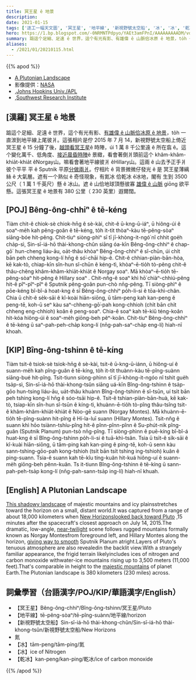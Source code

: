 ```yaml
---
title: 冥王星 ê 地景
description:
date: 2021-01-15
tags: ['逐工一幅天文圖', '冥王星', '地平線', '新視野號太空船', '冰', '冰', '乾冰']
hero: https://1.bp.blogspot.com/-0NRMNTPdpyo/YAEt3amFPnI/AAAAAAAAADM/vd6jqldcJ4EFN40RSogCKhD9Zgtd5AWHgCLcBGAsYHQ/s1024/Pluto-Mountains-Plains9-17-15_1024.jpeg
summary: 踮這个足細、足遠 ê 世界，這个有光有影、有雄偉 ê 山脈佮冰原 ê 地景，to̍h 一直湠到地平線上尾彼爿。
aliases:
  - /2021/01/20210115.html
---
```


{{% apod %}}

- [A Plutonian Landscape](https://apod.nasa.gov/apod/ap210115.html)
- 影像提供：[NASA](http://www.nasa.gov/)
- ,[Johns Hopkins Univ./APL](http://www.jhuapl.edu/)
- ,[Southwest Research Institute](http://www.swri.edu/)

## [漢羅] 冥王星 ê 地景

踮這个足細、足遠 ê 世界，這个有光有影、[有雄偉 ê 山脈佮冰原 ê 地景](https://photojournal.jpl.nasa.gov/catalog/PIA19947)，to̍h 一直湠到地平線上尾彼爿。這張相片是佇 2015 年 7 月 14，新視野號太空船上倚近冥王星 ê 15 分鐘了後，[越頭看冥王星](http://www.nasa.gov/feature/pluto-wows-in-spectacular-new-backlit-panorama)ê 時陣，úi 1 萬 8 千公里遠 ê 所在翕 ê。這个變化萬千、低角度、[接近晨昏時陣](https://apod.nasa.gov/apod/ap071227.html)ê 景緻，看會著倒爿頭前這个 khâm-khâm-khia̍t-khia̍t êNorgay山。嘛看會著地平線彼爿 êHillary山。這兩 ê 山去予正手爿彼个平平 平 ê Sputnik 平原[分做兩爿](https://apod.nasa.gov/apod/ap150718.html)。佇相片 ê 背景微微仔發光 ê 是 冥王星薄縭絲 ê 大氣層。遮有一个熟似 ê 奇怪現象，有氮冰 佮乾冰 ê冰地，閣有 生到 3500 公尺（ 1 萬 1 千英尺）懸 ê 冰山。遮 ê 山佮地球頂懸彼寡 [雄偉 ê 山脈](https://apod.nasa.gov/apod/ap140801.html) giōng 欲平懸。這張冥王星 ê 地景有 380 公里（ 230 英里）遐爾闊。

## [POJ] Bêng-ông-chhiⁿ ê tē-kéng

Tiàm chit-ê chiok-sè chiok-hn̄g ê sè-kài, chit-ê ū-kng-ū-iáⁿ, ū hiông-úi ê soaⁿ-me̍h kah pêng-goân ê tē-kéng, to̍h it-ti̍t thòaⁿ-kàu tē-pêng-sòaⁿ siāng-bóe hit-pêng. Chit-tiuⁿ siòng-phìⁿ sī tī jī-khòng-it-ngó͘ nî chhit goe̍h cha̍p-sì, Sin-sī-iá-hō thài-khong-chûn siāng óa-kīn Bêng-ông-chhiⁿ ê chap-gō͘  hun-cheng liáu-āu, oa̍t-thâu khòaⁿ Bêng-ông-chhiⁿ ê sî-chūn, úi chi̍t bān peh chheng kong-lí hn̄g ê só͘-chāi hip-ê. Chit-ê chhian-piàn-bān-hòa, kē kak-tò, chiap-kīn sîn-hun sî-chūn ê kéng-tì, khòaⁿ-ē-tio̍h tò-pêng chit-ê thâu-chêng khâm-khâm-khia̍t-khia̍t ê  Norgay  soaⁿ. Mā khòaⁿ-ē-tio̍h tē-pêng-sòaⁿ hit-pêng ê  Hillary  soaⁿ  . Chit-nn̂g-ê soaⁿ khì hō͘ chiàⁿ-chhiú-pêng hit-ê pîⁿ-pîⁿ-pîⁿ ê     Sputnik pêng-goân     pun-chò nn̄g-pêng.   Tī   siòng-phìⁿ ê pōe-kéng bî-bî-á hoat-kng ê sī   Bêng-ông-chhiⁿ po̍h-li-si ê tōa-khì-chân. Chia ū chi̍t-ê se̍k-sāi ê kî-koài hiān-siōng, ū tām-peng kah kan-peng ê peng-tē, koh-ū seⁿ kàu saⁿ-chheng-gō͘-pah kong-chhioh (chi̍t bān chi̍t chheng eng-chhioh) koân ê peng-soaⁿ. Chia-ê soaⁿ kah tē-kiû téng-koân hit-kóa hiông-úi ê soaⁿ-me̍h giōng-beh pêⁿ-koân. Chit-tiuⁿ Bêng-ông-chhiⁿ ê tē-kéng ū saⁿ-pah-peh-cha̍p kong-lí (nn̄g-pah-saⁿ-cha̍p eng-lí) hiah-nī khoah.

## [KIP] Bîng-ông-tshinn ê tē-kíng

Tiàm tsit-ê tsiok-sè tsiok-hn̄g ê sè-kài, tsit-ê ū-kng-ū-iánn, ū hiông-uí ê suann-me̍h kah pîng-guân ê tē-kíng, to̍h it-ti̍t thuànn-kàu tē-pîng-suànn siāng-bué hit-pîng. Tsit-tiunn siòng-phìnn sī tī jī-khòng-it-ngóo nî tshit gue̍h tsa̍p-sì, Sin-sī-iá-hō thài-khong-tsûn siāng uá-kīn Bîng-ông-tshinn ê tsa̍p-gōo hun-tsing liáu-āu, ua̍t-thâu khuànn Bîng-ông-tshinn ê sî-tsūn, uí tsi̍t bān peh tshing kong-lí hn̄g ê sóo-tsāi hip-ê. Tsit-ê tshian-piàn-bān-huà, kē kak-tò, tsiap-kīn sîn-hun sî-tsūn ê kíng-tì, khuànn-ē-tio̍h tò-pîng thâu-tsîng tsit-ê khâm-khâm-khia̍t-khia̍t ê Nòo-gē suann (Norgay Montes). Mā khuànn-ē-tio̍h tē-pîng-suànn hit-pîng ê Hí-la-luī suann (Hillary Montes). Tsit-nn̂g ê suann khì hōo tsiànn-tshíu-pîng hit-ê pînn-pînn-pînn ê Su-phút-nik pîng-guân (Sputnik Planum) pun-tsò nn̄g-pîng. Tī siòng-phìnn ê puē-kíng bî-bî-á huat-kng ê sī Bîng-ông-tshinn po̍h-li-si ê tuā-khì-tsân. Tsia ū tsi̍t-ê si̍k-sāi ê kî-kuài hiān-siōng, ū tām-ping kah kan-ping ê ping-tē, koh-ū senn kàu sann-tshing-gōo-pah kong-tshioh (tsi̍t bān tsi̍t tshing ing-tshioh) kuân ê ping-suann. Tsia-ê suann kah tē-kîu tíng-kuân hit-kuá hiông-uí ê suann-me̍h giōng-beh pênn-kuân.  Ts   it-tiunn    Bîng-ông-tshinn ê tē-kíng ū sann-pah-peh-tsa̍p kong-lí (nn̄g-pah-sann-tsa̍p ing-lí) hiah-nī khuah.

## [English] A Plutonian Landscape  

[This shadowy landscape](https://photojournal.jpl.nasa.gov/catalog/PIA19947) of majestic mountains and icy plainsstretches toward the horizon on a small, distant world.It was captured from a range of about 18,000 kilometers when [New Horizonslooked back toward Pluto](http://www.nasa.gov/feature/pluto-wows-in-spectacular-new-backlit-panorama) ,15 minutes after the spacecraft's closest approach on July 14, 2015.The dramatic, low-angle, [near-twilight](https://apod.nasa.gov/apod/ap071227.html) scene follows rugged mountains formally known as Norgay Montesfrom foreground left, and Hillary Montes along the horizon, [giving way to smooth](https://apod.nasa.gov/apod/ap150718.html) Sputnik Planum atright.Layers of Pluto's tenuous atmosphere are also revealedin the backlit view.With a strangely familiar appearance, the frigid terrain likelyincludes ices of nitrogen and carbon monoxide withwater-ice mountains rising up to 3,500 meters (11,000 feet).That's comparable in height to the [majestic mountains](https://apod.nasa.gov/apod/ap140801.html) of planet Earth.The Plutonian landscape is 380 kilometers (230 miles) across.

## 詞彙學習（台語漢字/POJ/KIP/華語漢字/English）

- 【冥王星】Bêng-ông-chhiⁿ/Bîng-ông-tshinn/冥王星/Pluto
- 【地平線】tē-pêng-sòaⁿ/tē-pîng-suànn/地平線/horizon
- 【新視野號太空船】Sin-sī-iá-hō thài-khong-chûn/Sin-sī-iá-hō thài-khong-tsûn/新視野號太空船/New Horizons
- 氮
- 【冰】tām-peng/tām-ping/氮
- 【冰】ice of Nitrogen
- 【乾冰】kan-peng/kan-ping/乾冰/ice of carbon monoxide

{{% /apod %}}
